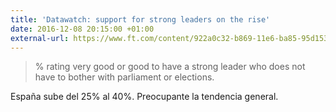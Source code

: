 ```yaml
---
title: 'Datawatch: support for strong leaders on the rise'
date: 2016-12-08 20:15:00 +01:00
external-url: https://www.ft.com/content/922a0c32-b869-11e6-ba85-95d1533d9a62
---
```


> % rating very good or good to have a strong leader who does not have to bother with parliament or elections.

España sube del 25% al 40%. Preocupante la tendencia general.